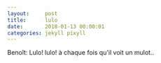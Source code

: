 ```yaml
---
layout:     post
title:      lulo
date:       2018-01-13 00:00:01
categories: jekyll pixyll
---
```


Benoît: Lulo! lulo!  à chaque fois qu'il voit un mulot..
